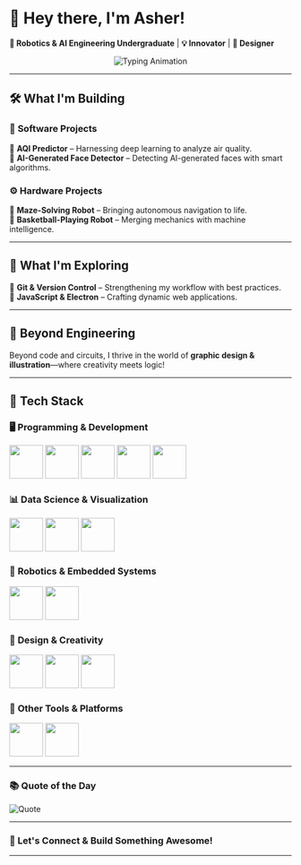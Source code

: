 # 🚀 Hey there, I'm **Asher**!

**🔹 Robotics & AI Engineering Undergraduate** | **💡 Innovator** | **🎨 Designer**  

<!--![Header](https://source.unsplash.com/1600x400/?technology,robotics)  -->

<p align="center">
  <img src="https://readme-typing-svg.demolab.com?font=Fira+Code&size=22&pause=1000&color=F7B93E&center=true&width=500&lines=Welcome+to+my+GitHub!;Robotics+%7C+AI+%7C+Design;Always+learning%2C+always+building!" alt="Typing Animation" />
</p>

---

## 🛠️ What I'm Building  

### 🔬 **Software Projects**  
🚀 **AQI Predictor** – Harnessing deep learning to analyze air quality.  
🤖 **AI-Generated Face Detector** – Detecting AI-generated faces with smart algorithms.  

### ⚙️ **Hardware Projects**  
🧩 **Maze-Solving Robot** – Bringing autonomous navigation to life.  
🏀 **Basketball-Playing Robot** – Merging mechanics with machine intelligence.  

---

## 📖 What I'm Exploring  

📌 **Git & Version Control** – Strengthening my workflow with best practices.  
📌 **JavaScript & Electron** – Crafting dynamic web applications.  

---

## 🎨 Beyond Engineering  

Beyond code and circuits, I thrive in the world of **graphic design & illustration**—where creativity meets logic!  

---

## 🔧 Tech Stack  

### 🖥️ **Programming & Development**  
<p align="left">
  <img src="https://cdn.jsdelivr.net/gh/devicons/devicon/icons/python/python-original.svg" height="60">
  <img src="https://cdn.jsdelivr.net/gh/devicons/devicon/icons/tensorflow/tensorflow-original.svg" height="60">
  <img src="https://cdn.jsdelivr.net/gh/devicons/devicon/icons/flask/flask-original.svg" height="60">
  <img src="https://cdn.jsdelivr.net/gh/devicons/devicon/icons/mysql/mysql-original.svg" height="60">
  <img src="https://cdn.jsdelivr.net/gh/devicons/devicon/icons/electron/electron-original.svg" height="60">
</p>

### 📊 **Data Science & Visualization**  
<p align="left">
  <img src="https://cdn.jsdelivr.net/gh/devicons/devicon/icons/numpy/numpy-original.svg" height="60">
  <img src="https://cdn.jsdelivr.net/gh/devicons/devicon/icons/pandas/pandas-original.svg" height="60">
  <img src="https://cdn.jsdelivr.net/gh/devicons/devicon/icons/opencv/opencv-original.svg" height="60">
</p>

### 🤖 **Robotics & Embedded Systems**  
<p align="left">
  <img src="https://cdn.jsdelivr.net/gh/devicons/devicon/icons/arduino/arduino-original.svg" height="60">
  <img src="https://cdn.jsdelivr.net/gh/devicons/devicon/icons/raspberrypi/raspberrypi-original.svg" height="60">
</p>

### 🎨 **Design & Creativity**  
<p align="left">
  <img src="https://cdn.jsdelivr.net/gh/devicons/devicon/icons/photoshop/photoshop-plain.svg" height="60">
  <img src="https://cdn.jsdelivr.net/gh/devicons/devicon/icons/illustrator/illustrator-plain.svg" height="60">
  <img src="https://cdn.jsdelivr.net/gh/devicons/devicon/icons/figma/figma-original.svg" height="60">
</p>

### 🔧 **Other Tools & Platforms**  
<p align="left">
  <img src="https://cdn.jsdelivr.net/gh/devicons/devicon/icons/unity/unity-original.svg" height="60">
  <img src="https://cdn.jsdelivr.net/gh/devicons/devicon/icons/notion/notion-original.svg" height="60">
</p>


<!-- 📊 GitHub Stats  
Uncomment the below if you want to use stats -->  
<!--  
![GitHub Stats](https://github-readme-stats.vercel.app/api?username=Awshae&theme=radical&hide_border=true)  
![Streak Stats](https://nirzak-streak-stats.vercel.app/?user=Awshae&theme=radical&hide_border=true)  
![Top Languages](https://github-readme-stats.vercel.app/api/top-langs/?username=Awshae&theme=radical&hide_border=true&layout=compact)  
-->

---

### 📚 **Quote of the Day**  
![Quote](https://quotes-github-readme.vercel.app/api?type=horizontal&theme=radical)  

---

### 🚀 Let's Connect & Build Something Awesome!  

---

